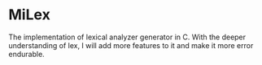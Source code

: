 MiLex
=====

The implementation of lexical analyzer generator in C. With the deeper understanding of lex, I will add more features to it and make it more error endurable.
